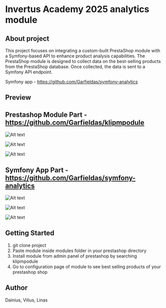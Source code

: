 # Invertus Academy 2025 analytics module

## About project

This project focuses on integrating a custom-built PrestaShop module with a Symfony-based API to enhance product analysis capabilities. The PrestaShop module is designed to collect data on the best-selling products from the PrestaShop database. Once collected, the data is sent to a Symfony API endpoint.

Symfony app - https://github.com/Garfieldas/symfony-analytics

## Preview
## Prestashop Module Part - https://github.com/Garfieldas/klipmpodule
![Alt text](https://i.ibb.co/mC6FYNqG/Screenshot-2025-04-25-at-21-52-45.png)

![Alt text](https://i.ibb.co/cBcmsCD/Screenshot-2025-04-25-at-21-53-01.png)

![Alt text](https://i.ibb.co/V0nwZm0R/Screenshot-2025-04-25-at-21-53-11.png)

## Symfony App Part - https://github.com/Garfieldas/symfony-analytics
![Alt text](https://i.ibb.co/hxq4ytR5/Screenshot-2025-04-25-at-21-53-22.png)

![Alt text](https://i.ibb.co/Kxj8Yv3t/Screenshot-2025-04-25-at-21-53-30.png)

![Alt text](https://i.ibb.co/q3pjXBcg/Screenshot-2025-04-25-at-21-53-45.png)


## Getting Started

1. git clone project
2. Paste module inside modules folder in your prestashop directory
3. Install module from admin panel of prestashop by searching klipmpodule
4. Go to configuration page of module to see best selling products of your prestashop shop

## Author

Dainius, Vilius, Linas